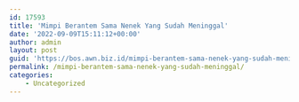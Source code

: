 ```yaml
---
id: 17593
title: 'Mimpi Berantem Sama Nenek Yang Sudah Meninggal'
date: '2022-09-09T15:11:12+00:00'
author: admin
layout: post
guid: 'https://bos.awn.biz.id/mimpi-berantem-sama-nenek-yang-sudah-meninggal/'
permalink: /mimpi-berantem-sama-nenek-yang-sudah-meninggal/
categories:
    - Uncategorized
---
```


